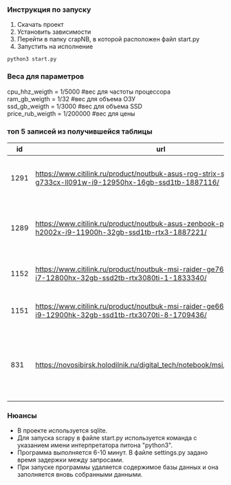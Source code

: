 ﻿

### Инструкция по запуску
1. Скачать проект
2. Установить зависимости
3. Перейти в папку crapNB, в которой расположен файл start.py
4. Запустить на исполнение
```
python3 start.py
```
### Веса для параметров 
cpu_hhz_weigth = 1/5000 #вес для частоты процессора  
ram_gb_weigth = 1/32 #вес для объема ОЗУ  
ssd_gb_weigth = 1/3000 #вес для объема SSD  
price_rub_weigth = 1/200000 #вес для цены

### топ 5 записей из получившейся  таблицы
| id   | url                                                                                                             | name                                                       | cpu  | ram | ssd  | price  | rank               |
|------|-----------------------------------------------------------------------------------------------------------------|------------------------------------------------------------|------|-----|------|--------|--------------------|
| 1291 | https://www.citilink.ru/product/noutbuk-asus-rog-strix-scar-17-se-g733cx-ll091w-i9-12950hx-16gb-ssd1tb-1887116/ | ASUS ROG Strix Scar 17 SE G733CX-LL091W                    | 2300 | 32  | 1000 | 379990 | 3.6932833333333335 |
| 1289 | https://www.citilink.ru/product/noutbuk-asus-zenbook-pro-duo-ux582hs-h2002x-i9-11900h-32gb-ssd1tb-rtx3-1887221/ | ASUS ZenBook Pro Duo 15 OLED UX582HS-H2002X                | 2500 | 32  | 1000 | 354990 | 3.6082833333333335 |
| 1152 | https://www.citilink.ru/product/noutbuk-msi-raider-ge76-12ugs-439ru-i7-12800hx-32gb-ssd2tb-rtx3080ti-1-1833340/ | MSI Raider GE77HX 12UHS-232RU                              | 2000 | 32  | 2000 | 289990 | 3.5166166666666667 |
| 1151 | https://www.citilink.ru/product/noutbuk-msi-raider-ge66-12ugs-466ru-i9-12900hk-32gb-ssd1tb-rtx3070ti-8-1709436/ | MSI Raider GE66 12UGS-466RU                                | 3800 | 32  | 1000 | 202990 | 3.1082833333333335 |
| 831  | https://novosibirsk.holodilnik.ru/digital_tech/notebook/msi/9s7_16v512_212/                                     | Ноутбук  MSI Stealth GS66 12UGS-212RU black 9S7-16V512-212 | 2300 | 32  | 1024 | 209990 | 2.8512833333333334 |

### Нюансы
- В проекте используется sqlite.
- Для запуска scrapy в файле start.py используется команда с указанием имени интерпретатора питона "python3". 
- Программа выполняется 6-10 минут. В файле settings.py задано время задержки между запросами.
- При запуске программы удаляется содержимое базы данных и она заполняется вновь собранными данными.


